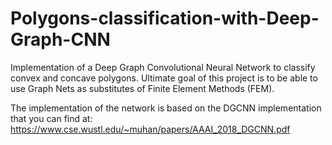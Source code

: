 # Polygons-classification-with-Deep-Graph-CNN
Implementation of a Deep Graph Convolutional Neural Network to classify convex and concave polygons. Ultimate goal of this project is to be able to use Graph Nets as substitutes of Finite Element Methods (FEM).


The implementation of the network is based on the DGCNN implementation that you can find at: https://www.cse.wustl.edu/~muhan/papers/AAAI_2018_DGCNN.pdf
